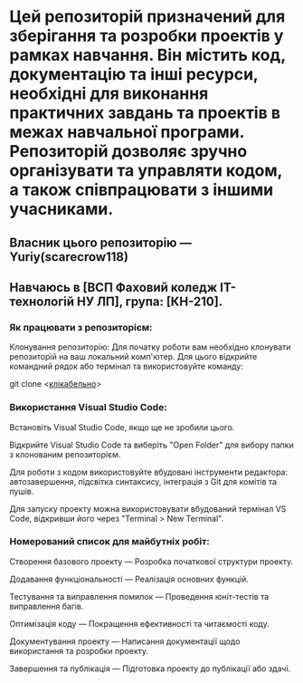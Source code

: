 # Цей репозиторій призначений для зберігання та розробки проектів у рамках навчання. Він містить код, документацію та інші ресурси, необхідні для виконання практичних завдань та проектів в межах навчальної програми. Репозиторій дозволяє зручно організувати та управляти кодом, а також співпрацювати з іншими учасниками.

## Власник цього репозиторію — Yuriy(scarecrow118)
## Навчаюсь в [ВСП Фаховий коледж IT-технологій НУ ЛП], група: [КН-210].

### Як працювати з репозиторієм:

Клонування репозиторію: Для початку роботи вам необхідно клонувати репозиторій на ваш локальний комп'ютер. Для цього відкрийте командний рядок або термінал та використовуйте команду:

git clone <[клікабельно](https://github.com/scarecrow118/-210)>

### Використання Visual Studio Code:

Встановіть Visual Studio Code, якщо ще не зробили цього.

Відкрийте Visual Studio Code та виберіть "Open Folder" для вибору папки з клонованим репозиторієм.

Для роботи з кодом використовуйте вбудовані інструменти редактора: автозавершення, підсвітка синтаксису, інтеграція з Git для комітів та пушів.

Для запуску проекту можна використовувати вбудований термінал VS Code, відкривши його через "Terminal > New Terminal".

### Номерований список для майбутніх робіт:

Створення базового проекту — Розробка початкової структури проекту.

Додавання функціональності — Реалізація основних функцій.

Тестування та виправлення помилок — Проведення юніт-тестів та виправлення багів.

Оптимізація коду — Покращення ефективності та читаємості коду.

Документування проекту — Написання документації щодо використання та розробки проекту.

Завершення та публікація — Підготовка проекту до публікації або здачі.
